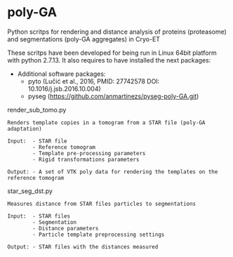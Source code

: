 # poly-GA
Python scritps for rendering and distance analysis of proteins (proteasome) and segmentations (poly-GA aggregates) in Cryo-ET

These scritps have been developed for being run in Linux 64bit platform with python 2.7.13. It also requires to have installed the next packages:
  - Additional software packages:
    + pyto (Lučić et al., 2016, PMID: 27742578 DOI: 10.1016/j.jsb.2016.10.004)
    + pyseg (https://github.com/anmartinezs/pyseg-poly-GA.git)
    
render_sub_tomo.py

    Renders template copies in a tomogram from a STAR file (poly-GA adaptation)

    Input:  - STAR file
            - Reference tomogram
            - Template pre-processing parameters
            - Rigid transformations parameters

    Output: - A set of VTK poly data for rendering the templates on the reference tomogram
    
star_seg_dst.py

    Measures distance from STAR files particles to segmentations

    Input:  - STAR files
            - Segmentation
            - Distance parameters
            - Particle template preprocessing settings

    Output: - STAR files with the distances measured
